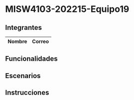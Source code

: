 # MISW4103-202215-Equipo19
## Integrantes
|Nombre|Correo|
|------|------|
## Funcionalidades

## Escenarios

## Instrucciones